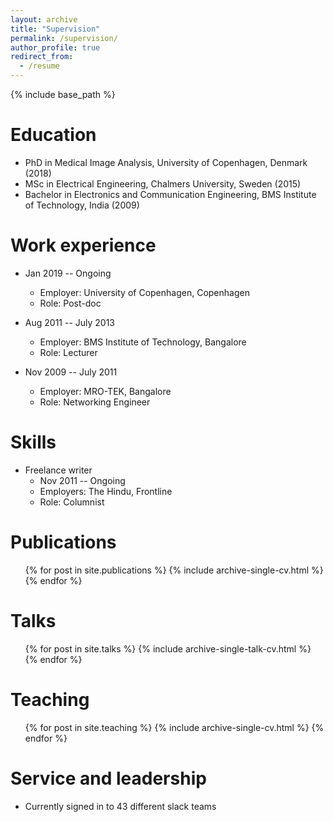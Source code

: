 ```yaml
---
layout: archive
title: "Supervision"
permalink: /supervision/
author_profile: true
redirect_from:
  - /resume
---
```


{% include base_path %}

Education
======
* PhD in Medical Image Analysis, University of Copenhagen, Denmark (2018)
* MSc in Electrical Engineering, Chalmers University, Sweden (2015) 
* Bachelor in Electronics and Communication Engineering, BMS Institute of Technology, India (2009) 

Work experience
======
* Jan 2019 -- Ongoing
	* Employer: University of Copenhagen, Copenhagen
	* Role: Post-doc 

* Aug 2011 -- July 2013
	* Employer: BMS Institute of Technology, Bangalore
	* Role: Lecturer

* Nov 2009 -- July 2011
	* Employer: MRO-TEK, Bangalore
 	* Role: Networking Engineer
 

Skills
======

* Freelance writer
	* Nov 2011 -- Ongoing
	* Employers: The Hindu, Frontline
	* Role: Columnist

Publications
======
  <ul>{% for post in site.publications %}
    {% include archive-single-cv.html %}
  {% endfor %}</ul>
  
Talks
======
  <ul>{% for post in site.talks %}
    {% include archive-single-talk-cv.html %}
  {% endfor %}</ul>
  
Teaching
======
  <ul>{% for post in site.teaching %}
    {% include archive-single-cv.html %}
  {% endfor %}</ul>
  
Service and leadership
======
* Currently signed in to 43 different slack teams
